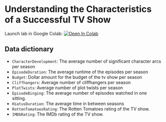 # Understanding the Characteristics of a Successful TV Show

Launch lab in Google Colab: [![Open In Colab](https://colab.research.google.com/assets/colab-badge.svg)](https://colab.research.google.com/github/aamodini/nm-career-day/blob/main/tv_ratings.ipynb)

## Data dictionary

- `CharacterDevelopment`: The average number of significant character arcs per season
- `EpisodeDuration`: The average runtime of the episodes per season
- `Budget`: Dollar amount for the budget of the tv show per season
- `Cliffhangers`: Average number of cliffhangers per season
- `PlotTwists`: Average number of plot twists per season
- `EpisodeBinging`: The average number of episodes watched in one sitting.
- `HiatusDuration`: The average time in between seasons
- `RottenTomatoesRating`: The Rotten Tomatoes rating of the TV show.
- `IMDbRating`: The IMDb rating of the TV show.